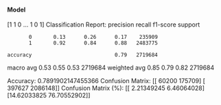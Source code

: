 #### Model
[1 1 0 ... 1 0 1]
Classification Report:
              precision    recall  f1-score   support

           0       0.13      0.26      0.17    235909
           1       0.92      0.84      0.88   2483775

    accuracy                           0.79   2719684
   macro avg       0.53      0.55      0.53   2719684
weighted avg       0.85      0.79      0.82   2719684

Accuracy: 0.7891902147455366
Confusion Matrix:
[[  60200  175709]
 [ 397627 2086148]]
Confusion Matrix (%):
[[ 2.21349245  6.46064028]
 [14.62033825 76.70552902]]
